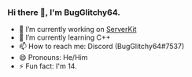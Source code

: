 ### Hi there 👋, I'm BugGlitchy64.

- 🔭 I’m currently working on [ServerKit](BugGlitchy64/ServerKit)
- 🌱 I’m currently learning C++
- 📫 How to reach me: Discord (BugGlitchy64#7537)
- 😄 Pronouns: He/Him
- ⚡ Fun fact: I'm 14.


